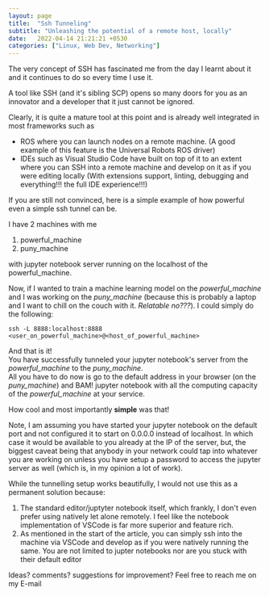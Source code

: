 ```yaml
---
layout: page
title:  "Ssh Tunneling"
subtitle: "Unleashing the potential of a remote host, locally"
date:   2022-04-14 21:21:21 +0530
categories: ["Linux, Web Dev, Networking"]
---
```


The very concept of SSH has fascinated me from the day I learnt about it and it continues to do so every time I use it.  

A tool like SSH (and it's sibling SCP) opens so many doors for you as an innovator and a developer that it just cannot be ignored.  

Clearly, it is quite a mature tool at this point and is already well integrated in most frameworks such as 
- ROS where you can launch nodes on a remote machine. (A good example of this feature is the Universal Robots ROS driver) 
- IDEs such as Visual Studio Code have built on top of it to an extent where you can SSH into a remote machine and develop on it as if you were editing locally (With extensions support, linting, debugging and everything!!! the full IDE experience!!!)

If you are still not convinced, here is a simple example of how powerful even a simple ssh tunnel can be.  

I have 2 machines with me 
1. powerful_machine
2. puny_machine  

with jupyter notebook server running on the localhost of the powerful_machine.

Now, if I wanted to train a machine learning model on the *powerful_machine* and I was working on the *puny_machine* (because this is probably a laptop and I want to chill on the couch with it. *Relatable no???*). I could simply do the following:
```
ssh -L 8888:localhost:8888 <user_on_powerful_machine>@<host_of_powerful_machine>
```
And that is it!  
You have successfully tunneled your jupyter notebook's server from the *powerful_machine* to the *puny_machine*.  
All you have to do now is go to the default address in your browser (on the *puny_machine*) and BAM! jupyter notebook with all the computing capacity of the *powerful_machine* at your service.

How cool and most importantly **simple** was that!

Note, I am assuming you have started your jupyter notebook on the default port and not configured it to start on 0.0.0.0 instead of localhost. In which case it would be available to you already at the IP of the server, but, the biggest caveat being that anybody in your network could tap into whatever you are working on unless you have setup a password to access the jupyter server as well (which is, in my opinion a lot of work).

While the tunnelling setup works beautifully, I would not use this as a permanent solution because:
1. The standard editor/juptyter notebook itself, which frankly, I don't even prefer using natively let alone remotely. I feel like the notebook implementation of VSCode is far more superior and feature rich.
2. As mentioned in the start of the article, you can simply ssh into the machine via VSCode and develop as if you were natively running the same. You are not limited to jupter notebooks nor are you stuck with their default editor


Ideas? comments? suggestions for improvement?
Feel free to reach me on my E-mail




